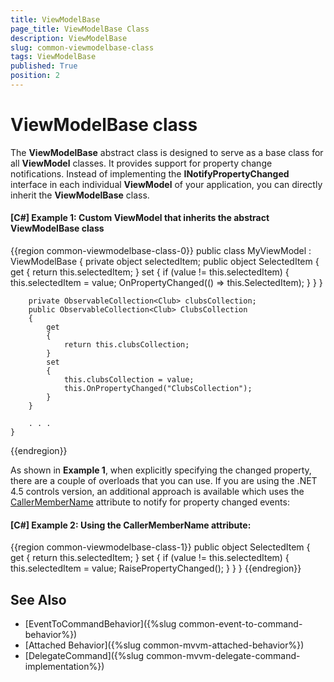 ```yaml
---
title: ViewModelBase
page_title: ViewModelBase Class
description: ViewModelBase
slug: common-viewmodelbase-class
tags: ViewModelBase
published: True
position: 2
---
```


# ViewModelBase class

The **ViewModelBase** abstract class is designed to serve as a base class for all **ViewModel** classes. It provides support for property change notifications. Instead of implementing the **INotifyPropertyChanged** interface in each individual **ViewModel** of your application, you can directly inherit the **ViewModelBase** class. 

#### **[C#] Example 1: Custom ViewModel that inherits the abstract ViewModelBase class**
{{region common-viewmodelbase-class-0}}
	public class MyViewModel : ViewModelBase
    {
        private object selectedItem;
        public object SelectedItem
        {
            get { return this.selectedItem; }
            set
            {
                if (value != this.selectedItem)
                {
                    this.selectedItem = value;
                    OnPropertyChanged(() => this.SelectedItem);
                }
            }
        }

        private ObservableCollection<Club> clubsCollection;
        public ObservableCollection<Club> ClubsCollection
        {
            get
            {
                return this.clubsCollection;
            }
            set
            {
                this.clubsCollection = value;
                this.OnPropertyChanged("ClubsCollection");
            }
        }

		. . .
    }
{{endregion}}

As shown in **Example 1**, when explicitly specifying the changed property, there are a couple of overloads that you can use. If you are using the .NET 4.5 controls version, an additional approach is available which uses the [CallerMemberName](https://msdn.microsoft.com/en-us/library/system.runtime.compilerservices.callermembernameattribute(v=vs.110).aspx) attribute to notify for property changed events:

#### **[C#] Example 2: Using the CallerMemberName attribute**:
{{region common-viewmodelbase-class-1}}
        public object SelectedItem
        {
            get { return this.selectedItem; }
            set
            {
                if (value != this.selectedItem)
                {
                    this.selectedItem = value;
                    RaisePropertyChanged();
                }
            }
        }
{{endregion}}


## See Also

* [EventToCommandBehavior]({%slug common-event-to-command-behavior%})
* [Attached Behavior]({%slug common-mvvm-attached-behavior%})
* [DelegateCommand]({%slug common-mvvm-delegate-command-implementation%})
